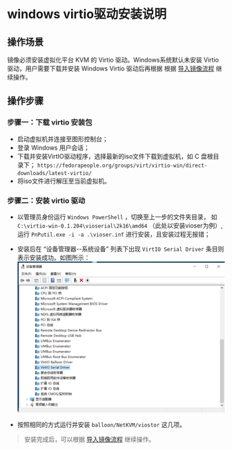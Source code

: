 # windows virtio驱动安装说明

## 操作场景
镜像必须安装虚拟化平台 KVM 的 Virtio 驱动。Windows系统默认未安装 Virtio 驱动，用户需要下载并安装 Windows Virtio 驱动后再根据 根据 [导入镜像流程](/UCloudStack_v2.x/customimage/README.md#导入镜像流程) 继续操作。

## 操作步骤


### 步骤一：下载 virtio 安装包
* 启动虚拟机并连接至图形控制台；
*  登录 Windows 用户会话；
* 下载并安装VirtIO驱动程序，选择最新的iso文件下载到虚拟机，如 C 盘根目录下；
`https://fedorapeople.org/groups/virt/virtio-win/direct-downloads/latest-virtio/`
*  将iso文件进行解压至当前虚拟机。

### 步骤二：安装 virtio 驱动

*  以管理员身份运行 `Windows PowerShell` ，切换至上一步的文件夹目录， 如
`C:\virtio-win-0.1.204\vioserial\2k16\amd64` （此处以安装vioser为例）, 运行 `PnPutil.exe -i -a .\vioser.inf` 进行安装，且安装过程无报错；
*  安装后在 “设备管理器--系统设备” 列表下出现 `VirtIO Serial Driver` 条目则表示安装成功。如图所示：
    ![virtio](../images/customimage/virtio.png)

* 按照相同的方式运行并安装 `balloon/NetKVM/viostor` 这几项。


> 安装完成后，可以根据 [导入镜像流程](/UCloudStack_v2.x/customimage/README.md#导入镜像流程) 继续操作。